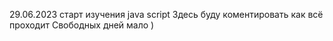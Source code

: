 29.06.2023 старт изучения java script
Здесь буду коментировать как всё проходит
Свободных дней мало )
